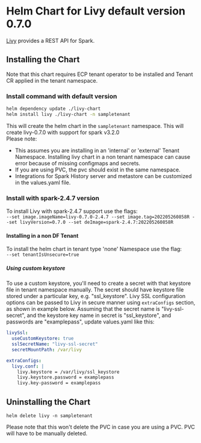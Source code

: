 # Helm Chart for Livy default version 0.7.0

[Livy](https://livy.incubator.apache.org/) provides a REST API for Spark.

## Installing the Chart

Note that this chart requires ECP tenant operator to be installed and Tenant CR applied in the tenant namespace.

### Install command with default version
```sh
helm dependency update ./livy-chart
helm install livy ./livy-chart -n sampletenant
```

This will create the helm chart in the `sampletenant` namespace. This will create livy-0.7.0 with support for spark v3.2.0  
Please note:
* This assumes you are installing in an 'internal' or 'external' Tenant Namespace. Installing livy chart in a non tenant namespace can cause error because of missing configmaps and secrets.
* If you are using PVC, the pvc should exist in the same namespace.
* Integrations for Spark History server and metastore can be customized in the values.yaml file.

### Install with spark-2.4.7 version
To install Livy with spark-2.4.7 support use the flags:  
`--set image.imageName=livy-0.7.0-2.4.7 --set image.tag=202205260858R --set livyVersion=0.7.0 --set deImage=spark-2.4.7:202205260858R`

#### Installing in a non DF Tenant
To install the helm chart in tenant type 'none' Namespace use the flag:  
`--set tenantIsUnsecure=true`

##### Using custom keystore
To use a custom keystore, you'll need to create a secret with that keystore file in tenant namespace manually.
The secret should have keystore file stored under a particular key, e.g. "ssl_keystore".
Livy SSL configuration options can be passed to Livy in secure manner using `extraConfigs` section, 
as shown in example below. Assuming that the secret name is "livy-ssl-secret", and the keystore key name in secret is 
"ssl_keystore", and passwords are "examplepass", update values.yaml like this:
```yaml
livySsl:
  useCustomKeystore: true
  sslSecretName: "livy-ssl-secret"
  secretMountPath: /var/livy

extraConfigs:
  livy.conf: |
    livy.keystore = /var/livy/ssl_keystore
    livy.keystore.password = examplepass
    livy.key-password = examplepass
```

## Uninstalling the Chart
`helm delete livy -n sampletenant`

Please note that this won't delete the PVC in case you are using a PVC. PVC will have to be manually deleted.
